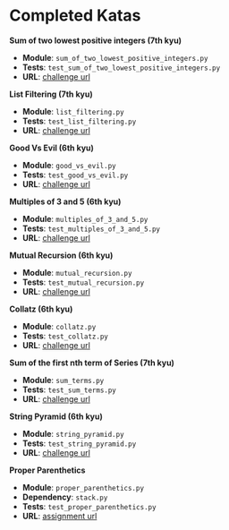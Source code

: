 # Completed Katas

**Sum of two lowest positive integers (7th kyu)**

- **Module**: `sum_of_two_lowest_positive_integers.py`
- **Tests**: `test_sum_of_two_lowest_positive_integers.py`
- **URL**: [challenge url](https://www.codewars.com/kata/sum-of-two-lowest-positive-integers/python)


**List Filtering (7th kyu)**

- **Module**: `list_filtering.py`
- **Tests**: `test_list_filtering.py`
- **URL**: [challenge url](https://www.codewars.com/kata/list-filtering/train/python)


**Good Vs Evil (6th kyu)**

- **Module**: `good_vs_evil.py`
- **Tests**: `test_good_vs_evil.py`
- **URL**: [challenge url](https://www.codewars.com/kata/good-vs-evil/train/python)


**Multiples of 3 and 5 (6th kyu)**

- **Module**: `multiples_of_3_and_5.py`
- **Tests**: `test_multiples_of_3_and_5.py`
- **URL**: [challenge url](https://www.codewars.com/kata/multiples-of-3-and-5/train/python)


**Mutual Recursion (6th kyu)**

- **Module**: `mutual_recursion.py`
- **Tests**: `test_mutual_recursion.py`
- **URL**: [challenge url](https://www.codewars.com/kata/mutual-recursion/train/python)


**Collatz (6th kyu)**

- **Module**: `collatz.py`
- **Tests**: `test_collatz.py`
- **URL**: [challenge url](https://www.codewars.com/kata/collatz/train/python)


**Sum of the first nth term of Series (7th kyu)**

- **Module**: `sum_terms.py`
- **Tests**: `test_sum_terms.py`
- **URL**: [challenge url](http://www.codewars.com/kata/sum-of-the-first-nth-term-of-series/train/python)


**String Pyramid (6th kyu)**

- **Module**: `string_pyramid.py`
- **Tests**: `test_string_pyramid.py`
- **URL**: [challenge url](http://www.codewars.com/kata/string-pyramid/train/python)


**Proper Parenthetics**

- **Module**: `proper_parenthetics.py`
- **Dependency**: `stack.py`
- **Tests**: `test_proper_parenthetics.py`
- **URL**: [assignment url](https://codefellows.github.io/sea-python-401d6/assignments/proper_parenthetics.html)
